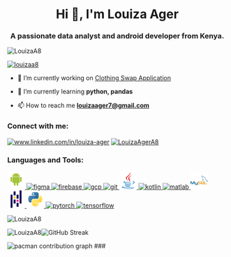 <h1 align="center">Hi 👋, I'm Louiza Ager</h1>
<h3 align="center">A passionate data analyst and android developer from Kenya.</h3>

<p align="left"> <img src="https://komarev.com/ghpvc/?username=louizaa8&label=Profile%20views&color=0e75b6&style=flat" alt="LouizaA8" /> </p>
<p align="left"> <a href="https://github.com/ryo-ma/github-profile-trophy"><img src="https://github-profile-trophy.vercel.app/?username=louizaa8" alt="louizaa8" /></a> </p>


- 🔭 I’m currently working on [Clothing Swap Application](https://github.com/LouizaA8/SwapApp2.0)

- 🌱 I’m currently learning **python, pandas**

- 📫 How to reach me **louizaager7@gmail.com**

<h3 align="left">Connect with me:</h3>
<p align="left">
<a href="https://linkedin.com/in/www.linkedin.com/in/louiza-ager" target="blank"><img align="center" src="https://raw.githubusercontent.com/rahuldkjain/github-profile-readme-generator/master/src/images/icons/Social/linked-in-alt.svg" alt="www.linkedin.com/in/louiza-ager" height="30" width="40" /></a>
  <a href="https://kaggle.com/LouizaAgerA8" target="blank"><img align="center" src="https://raw.githubusercontent.com/rahuldkjain/github-profile-readme-generator/master/src/images/icons/Social/kaggle.svg" alt="LouizaAgerA8" height="30" width="40" /></a>
</p>

<h3 align="left">Languages and Tools:</h3>
<p align="left"> <a href="https://developer.android.com" target="_blank" rel="noreferrer"> <img src="https://raw.githubusercontent.com/devicons/devicon/master/icons/android/android-original-wordmark.svg" alt="android" width="40" height="40"/> </a> <a href="https://www.figma.com/" target="_blank" rel="noreferrer"> <img src="https://www.vectorlogo.zone/logos/figma/figma-icon.svg" alt="figma" width="40" height="40"/> </a> <a href="https://firebase.google.com/" target="_blank" rel="noreferrer"> <img src="https://www.vectorlogo.zone/logos/firebase/firebase-icon.svg" alt="firebase" width="40" height="40"/> </a> <a href="https://cloud.google.com" target="_blank" rel="noreferrer"> <img src="https://www.vectorlogo.zone/logos/google_cloud/google_cloud-icon.svg" alt="gcp" width="40" height="40"/> </a> <a href="https://git-scm.com/" target="_blank" rel="noreferrer"> <img src="https://www.vectorlogo.zone/logos/git-scm/git-scm-icon.svg" alt="git" width="40" height="40"/> </a> <a href="https://www.java.com" target="_blank" rel="noreferrer"> <img src="https://raw.githubusercontent.com/devicons/devicon/master/icons/java/java-original.svg" alt="java" width="40" height="40"/> </a> <a href="https://kotlinlang.org" target="_blank" rel="noreferrer"> <img src="https://www.vectorlogo.zone/logos/kotlinlang/kotlinlang-icon.svg" alt="kotlin" width="40" height="40"/> </a> <a href="https://www.mathworks.com/" target="_blank" rel="noreferrer"> <img src="https://upload.wikimedia.org/wikipedia/commons/2/21/Matlab_Logo.png" alt="matlab" width="40" height="40"/> </a> <a href="https://www.mysql.com/" target="_blank" rel="noreferrer"> <img src="https://raw.githubusercontent.com/devicons/devicon/master/icons/mysql/mysql-original-wordmark.svg" alt="mysql" width="40" height="40"/> </a> <a href="https://pandas.pydata.org/" target="_blank" rel="noreferrer"> <img src="https://raw.githubusercontent.com/devicons/devicon/2ae2a900d2f041da66e950e4d48052658d850630/icons/pandas/pandas-original.svg" alt="pandas" width="40" height="40"/> </a> <a href="https://www.python.org" target="_blank" rel="noreferrer"> <img src="https://raw.githubusercontent.com/devicons/devicon/master/icons/python/python-original.svg" alt="python" width="40" height="40"/> </a> <a href="https://pytorch.org/" target="_blank" rel="noreferrer"> <img src="https://www.vectorlogo.zone/logos/pytorch/pytorch-icon.svg" alt="pytorch" width="40" height="40"/> </a> <a href="https://www.tensorflow.org" target="_blank" rel="noreferrer"> <img src="https://www.vectorlogo.zone/logos/tensorflow/tensorflow-icon.svg" alt="tensorflow" width="40" height="40"/> </a>
</p>

<p align="left">
  <img src="https://github-readme-stats.vercel.app/api/top-langs?username=LouizaA8&show_icons=true&locale=en&layout=compact&theme=nightowl" alt="LouizaA8" />
</p>

<p align="left" ><img align="left" src="https://github-readme-stats.vercel.app/api?username=LouizaA8&show_icons=true&locale=en&layout=compact&theme=nightowl" alt="LouizaA8" /></p>

<p align="left"> <img src="https://github-readme-streak-stats.herokuapp.com/?user=LouizaA8&theme=nightowl" alt="GitHub Streak" /> </p>
<picture>
  <source media="(prefers-color-scheme: dark)" srcset="https://raw.githubusercontent.com/LouizaA8/LouizaA8/output/pacman-contribution-graph-dark.svg">
  <source media="(prefers-color-scheme: light)" srcset="https://raw.githubusercontent.com/LouizaA8/LouizaA8/output/pacman-contribution-graph.svg">
  <img alt="pacman contribution graph" src="https://raw.githubusercontent.com/LouizaA8/LouizaA8/output/pacman-contribution-graph.svg">
</picture>
###
